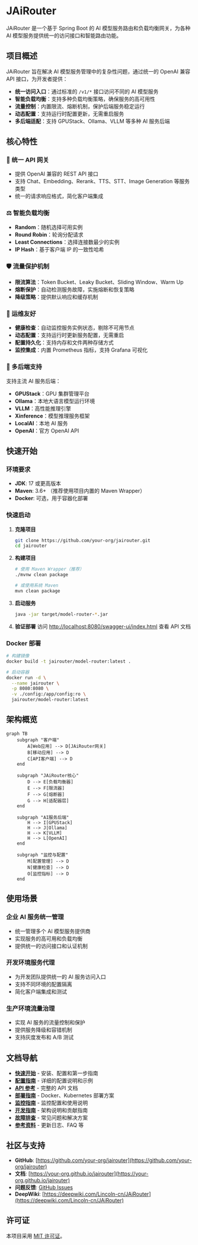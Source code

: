 # JAiRouter

JAiRouter 是一个基于 Spring Boot 的 AI 模型服务路由和负载均衡网关，为各种 AI 模型服务提供统一的访问接口和智能路由功能。

## 项目概述

JAiRouter 旨在解决 AI 模型服务管理中的复杂性问题，通过统一的 OpenAI 兼容 API 接口，为开发者提供：

- **统一访问入口**：通过标准的 `/v1/*` 接口访问不同的 AI 模型服务
- **智能负载均衡**：支持多种负载均衡策略，确保服务的高可用性
- **流量控制**：内置限流、熔断机制，保护后端服务稳定运行
- **动态配置**：支持运行时配置更新，无需重启服务
- **多后端适配**：支持 GPUStack、Ollama、VLLM 等多种 AI 服务后端

## 核心特性

### 🚀 统一 API 网关
- 提供 OpenAI 兼容的 REST API 接口
- 支持 Chat、Embedding、Rerank、TTS、STT、Image Generation 等服务类型
- 统一的请求响应格式，简化客户端集成

### ⚖️ 智能负载均衡
- **Random**：随机选择可用实例
- **Round Robin**：轮询分配请求
- **Least Connections**：选择连接数最少的实例
- **IP Hash**：基于客户端 IP 的一致性哈希

### 🛡️ 流量保护机制
- **限流算法**：Token Bucket、Leaky Bucket、Sliding Window、Warm Up
- **熔断保护**：自动检测服务故障，实施熔断和恢复策略
- **降级策略**：提供默认响应和缓存机制

### 🔧 运维友好
- **健康检查**：自动监控服务实例状态，剔除不可用节点
- **动态配置**：支持运行时更新服务配置，无需重启
- **配置持久化**：支持内存和文件两种存储方式
- **监控集成**：内置 Prometheus 指标，支持 Grafana 可视化

### 🔌 多后端支持
支持主流 AI 服务后端：
- **GPUStack**：GPU 集群管理平台
- **Ollama**：本地大语言模型运行环境
- **VLLM**：高性能推理引擎
- **Xinference**：模型推理服务框架
- **LocalAI**：本地 AI 服务
- **OpenAI**：官方 OpenAI API

## 快速开始

### 环境要求
- **JDK**: 17 或更高版本
- **Maven**: 3.6+ （推荐使用项目内置的 Maven Wrapper）
- **Docker**: 可选，用于容器化部署

### 快速启动

1. **克隆项目**
   ```bash
   git clone https://github.com/your-org/jairouter.git
   cd jairouter
   ```

2. **构建项目**
   ```bash
   # 使用 Maven Wrapper（推荐）
   ./mvnw clean package
   
   # 或使用系统 Maven
   mvn clean package
   ```

3. **启动服务**
   ```bash
   java -jar target/model-router-*.jar
   ```

4. **验证部署**
   访问 [http://localhost:8080/swagger-ui/index.html](http://localhost:8080/swagger-ui/index.html) 查看 API 文档

### Docker 部署

```bash
# 构建镜像
docker build -t jairouter/model-router:latest .

# 启动容器
docker run -d \
  --name jairouter \
  -p 8080:8080 \
  -v ./config:/app/config:ro \
  jairouter/model-router:latest
```

## 架构概览

```mermaid
graph TB
    subgraph "客户端"
        A[Web应用] --> D[JAiRouter网关]
        B[移动应用] --> D
        C[API客户端] --> D
    end
    
    subgraph "JAiRouter核心"
        D --> E[负载均衡器]
        E --> F[限流器]
        F --> G[熔断器]
        G --> H[适配器层]
    end
    
    subgraph "AI服务后端"
        H --> I[GPUStack]
        H --> J[Ollama]
        H --> K[VLLM]
        H --> L[OpenAI]
    end
    
    subgraph "监控与配置"
        M[配置管理] --> D
        N[健康检查] --> D
        O[监控指标] --> D
    end
```

## 使用场景

### 企业 AI 服务统一管理
- 统一管理多个 AI 模型服务提供商
- 实现服务的高可用和负载均衡
- 提供统一的访问接口和认证机制

### 开发环境服务代理
- 为开发团队提供统一的 AI 服务访问入口
- 支持不同环境的配置隔离
- 简化客户端集成和测试

### 生产环境流量治理
- 实现 AI 服务的流量控制和保护
- 提供服务降级和容错机制
- 支持灰度发布和 A/B 测试

## 文档导航

- **[快速开始](getting-started/index.md)** - 安装、配置和第一步指南
- **[配置指南](configuration/index.md)** - 详细的配置说明和示例
- **[API 参考](api-reference/index.md)** - 完整的 API 文档
- **[部署指南](deployment/index.md)** - Docker、Kubernetes 部署方案
- **[监控指南](monitoring/index.md)** - 监控配置和使用说明
- **[开发指南](development/index.md)** - 架构说明和贡献指南
- **[故障排查](troubleshooting/index.md)** - 常见问题和解决方案
- **[参考资料](reference/index.md)** - 更新日志、FAQ 等

## 社区与支持

- **GitHub**: [https://github.com/your-org/jairouter](https://github.com/your-org/jairouter)
- **文档**: [https://your-org.github.io/jairouter](https://your-org.github.io/jairouter)
- **问题反馈**: [GitHub Issues](https://github.com/your-org/jairouter/issues)
- **DeepWiki**: [https://deepwiki.com/Lincoln-cn/JAiRouter](https://deepwiki.com/Lincoln-cn/JAiRouter)

## 许可证

本项目采用 [MIT 许可证](https://github.com/your-org/jairouter/blob/main/LICENSE)。